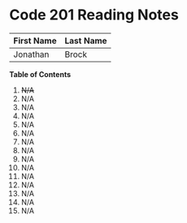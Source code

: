 # Code 201 Reading Notes

First Name | Last Name
---------- | ----------
Jonathan | Brock

**Table of Contents**

1. ~~N/A~~
2. N/A
3. N/A
4. N/A
5. N/A
6. N/A
7. N/A
8. N/A
9. N/A
10. N/A
11. N/A
12. N/A
13. N/A
14. N/A
15. N/A


